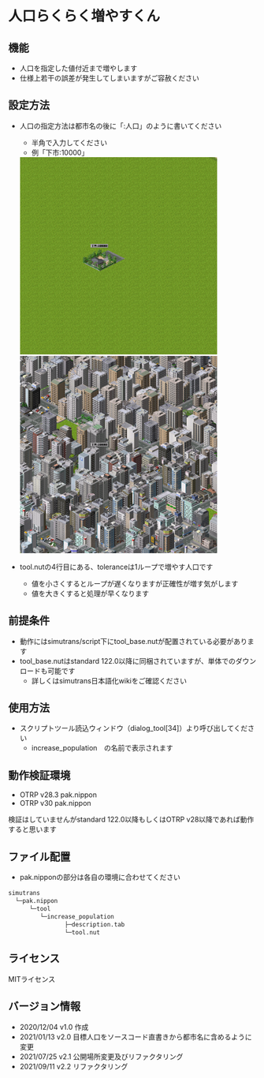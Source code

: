 # 人口らくらく増やすくん

## 機能
- 人口を指定した値付近まで増やします
- 仕様上若干の誤差が発生してしまいますがご容赦ください

## 設定方法
- 人口の指定方法は都市名の後に「:人口」のように書いてください
  - 半角で入力してください
  - 例「下市:10000」
  <img src="before.png" width="400">
  <img src="after.png" width="400">

- tool.nutの4行目にある、toleranceは1ループで増やす人口です
  - 値を小さくするとループが遅くなりますが正確性が増す気がします
  - 値を大きくすると処理が早くなります


## 前提条件
- 動作にはsimutrans/script下にtool_base.nutが配置されている必要があります
- tool_base.nutはstandard 122.0以降に同梱されていますが、単体でのダウンロードも可能です
  - 詳しくはsimutrans日本語化wikiをご確認ください


## 使用方法
- スクリプトツール読込ウィンドウ（dialog_tool[34]）より呼び出してください
  - increase_population　の名前で表示されます

## 動作検証環境
- OTRP v28.3 pak.nippon
- OTRP v30 pak.nippon

検証はしていませんがstandard 122.0以降もしくはOTRP v28以降であれば動作すると思います

## ファイル配置
- pak.nipponの部分は各自の環境に合わせてください
```
simutrans
  └─pak.nippon
      └─tool
         └─increase_population
                ├─description.tab
                └─tool.nut

```


## ライセンス
MITライセンス

## バージョン情報
- 2020/12/04 v1.0 作成
- 2021/01/13 v2.0 目標人口をソースコード直書きから都市名に含めるように変更
- 2021/07/25 v2.1 公開場所変更及びリファクタリング
- 2021/09/11 v2.2 リファクタリング
